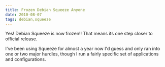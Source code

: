 ```yaml
---
title: Frozen Debian Squeeze Anyone 
date: 2010-08-07
tags: debian,squeeze
---
```

Yes! Debian Squeeze is now frozen!! That means its one step closer to official release.

I've been using Squeeze for almost a year now I'd guess and only ran into one or two major hurdles, though I run a fairly specific set of applications and configurations.

